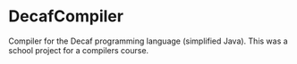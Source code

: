 # DecafCompiler
Compiler for the Decaf programming language (simplified Java). This was a school project for a compilers course.
